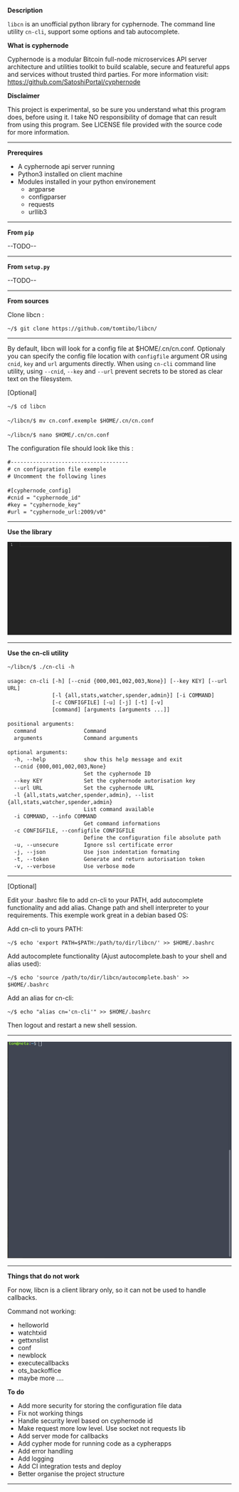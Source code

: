 **Description**

`libcn` is an unofficial python library for cyphernode. The command line utility `cn-cli`, support some options and tab autocomplete.

**What is cyphernode**

Cyphernode is a modular Bitcoin full-node microservices API server architecture and utilities toolkit to build scalable, secure and featureful apps and services without trusted third parties. For more information visit:  https://github.com/SatoshiPortal/cyphernode

**Disclaimer**

This project is experimental, so be sure you understand what this program does, before using it. I take NO responsibility of domage that can result from using this program. See LICENSE file provided with the source code for more information.

****
**Prerequires**

- A cyphernode api server running
- Python3 installed on client machine
- Modules installed in your python environement
  - argparse
  - configparser
  - requests
  - urllib3

****

**From ``pip``**

--TODO--

****

**From `setup.py`**

--TODO--

****

 **From sources**

Clone libcn :
```
~/$ git clone https://github.com/tomtibo/libcn/
```
****
By default, libcn will look for a config file at $HOME/.cn/cn.conf. Optionaly you can specify the config file location with `configfile` argument OR using `cnid`, `key` and `url` arguments directly. When using `cn-cli` command line utility, using `--cnid`, `--key` and `--url` prevent secrets to be stored as clear text on the filesystem.

[Optional]
```
~/$ cd libcn

~/libcn/$ mv cn.conf.exemple $HOME/.cn/cn.conf

~/libcn/$ nano $HOME/.cn/cn.conf 
```
The configuration file should look like this :
```
#-------------------------------------
# cn configuration file exemple
# Uncomment the following lines

#[cyphernode_config]
#cnid = "cyphernode_id"
#key = "cyphernode_key"
#url = "cyphernode_url:2009/v0"
```

****

**Use the library**

![](libcn.gif)

****

**Use the cn-cli utility**

```
~/libcn/$ ./cn-cli -h

usage: cn-cli [-h] [--cnid {000,001,002,003,None}] [--key KEY] [--url URL]
              [-l {all,stats,watcher,spender,admin}] [-i COMMAND]
              [-c CONFIGFILE] [-u] [-j] [-t] [-v]
              [command] [arguments [arguments ...]]

positional arguments:
  command               Command
  arguments             Command arguments

optional arguments:
  -h, --help            show this help message and exit
  --cnid {000,001,002,003,None}
                        Set the cyphernode ID
  --key KEY             Set the cyphernode autorisation key
  --url URL             Set the cyphernode URL
  -l {all,stats,watcher,spender,admin}, --list {all,stats,watcher,spender,admin}
                        List command available
  -i COMMAND, --info COMMAND
                        Get command informations
  -c CONFIGFILE, --configfile CONFIGFILE
                        Define the configuration file absolute path
  -u, --unsecure        Ignore ssl certificate error
  -j, --json            Use json indentation formating
  -t, --token           Generate and return autorisation token
  -v, --verbose         Use verbose mode

```

****

[Optional]

Edit your .bashrc file to add cn-cli to your PATH, add autocomplete functionality and add alias. Change path and shell interpreter to your requirements. This exemple work great in a debian based OS:

Add cn-cli to yours PATH:
```
~/$ echo 'export PATH=$PATH:/path/to/dir/libcn/' >> $HOME/.bashrc
```
Add autocomplete functionality (Ajust autocomplete.bash to your shell and alias used):
```
~/$ echo 'source /path/to/dir/libcn/autocomplete.bash' >> $HOME/.bashrc
```
Add an alias for cn-cli:
```
~/$ echo "alias cn='cn-cli'" >> $HOME/.bashrc
```


Then logout and restart a new shell session.

****

![](cn-cli.gif)

****

**Things that do not work**

For now, libcn is a client library only, so it can not be used to handle callbacks.

Command not working:
- helloworld
- watchtxid
- gettxnslist
- conf
- newblock
- executecallbacks
- ots_backoffice
- maybe more ....

**To do**

- Add more security for storing the configuration file data
- Fix not working things
- Handle security level based on cyphernode id
- Make request more low level. Use socket not requests lib
- Add server mode for callbacks
- Add cypher mode for running code as a cypherapps
- Add error handling
- Add logging
- Add CI integration tests and deploy
- Better organise the project structure

****
